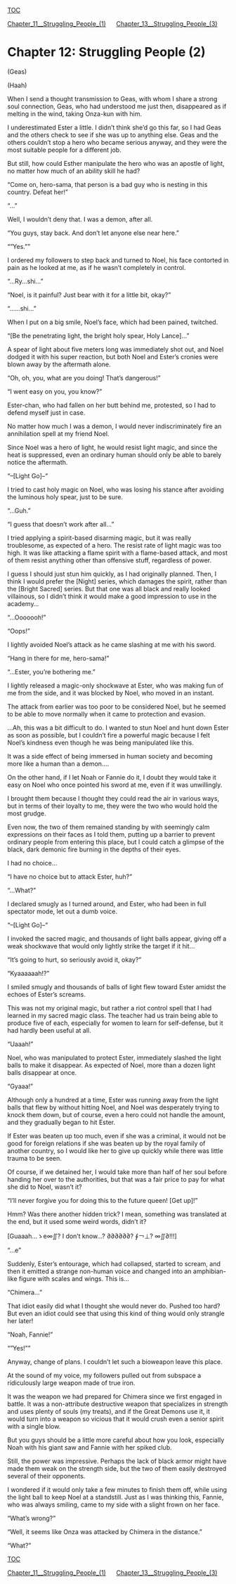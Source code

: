 [TOC](./readme.md)

[Chapter_11__Struggling_People_(1)](./Chapter_11__Struggling_People_(1).md)&nbsp;&nbsp;&nbsp;&nbsp;&nbsp;&nbsp;[Chapter_13__Struggling_People_(3)](./Chapter_13__Struggling_People_(3).md)



<?xml version="1.0" encoding="utf-8"?> <!DOCTYPE html PUBLIC "-//W3C//DTD XHTML 1.1//EN" "http://www.w3.org/TR/xhtml11/DTD/xhtml11.dtd">

# Chapter 12: Struggling People (2)

(Geas)

(Haah)

When I send a thought transmission to Geas, with whom I share a strong soul connection, Geas, who had understood me just then, disappeared as if melting in the wind, taking Onza-kun with him.

I underestimated Ester a little. I didn’t think she’d go this far, so I had Geas and the others check to see if she was up to anything else. Geas and the others couldn’t stop a hero who became serious anyway, and they were the most suitable people for a different job.

But still, how could Esther manipulate the hero who was an apostle of light, no matter how much of an ability skill he had?

“Come on, hero-sama, that person is a bad guy who is nesting in this country. Defeat her!”

“…”

Well, I wouldn’t deny that. I was a demon, after all.

“You guys, stay back. And don’t let anyone else near here.”

“”Yes.””

I ordered my followers to step back and turned to Noel, his face contorted in pain as he looked at me, as if he wasn’t completely in control.

“…Ry…shi…”

“Noel, is it painful? Just bear with it for a little bit, okay?”

“……shi…”

When I put on a big smile, Noel’s face, which had been pained, twitched.

“\[Be the penetrating light, the bright holy spear, Holy Lance\]…”

A spear of light about five meters long was immediately shot out, and Noel dodged it with his super reaction, but both Noel and Ester’s cronies were blown away by the aftermath alone.

“Oh, oh, you, what are you doing! That’s dangerous!”

“I went easy on you, you know?”

Ester-chan, who had fallen on her butt behind me, protested, so I had to defend myself just in case.

No matter how much I was a demon, I would never indiscriminately fire an annihilation spell at my friend Noel.

Since Noel was a hero of light, he would resist light magic, and since the heat is suppressed, even an ordinary human should only be able to barely notice the aftermath.

“–\[Light Go\]–“

I tried to cast holy magic on Noel, who was losing his stance after avoiding the luminous holy spear, just to be sure.

“…Guh.”

“I guess that doesn’t work after all…”

I tried applying a spirit-based disarming magic, but it was really troublesome, as expected of a hero. The resist rate of light magic was too high. It was like attacking a flame spirit with a flame-based attack, and most of them resist anything other than offensive stuff, regardless of power.

I guess I should just stun him quickly, as I had originally planned. Then, I think I would prefer the \[Night\] series, which damages the spirit, rather than the \[Bright Sacred\] series. But that one was all black and really looked villainous, so I didn’t think it would make a good impression to use in the academy…

“…Ooooooh!”

“Oops!”

I lightly avoided Noel’s attack as he came slashing at me with his sword.

“Hang in there for me, hero-sama!”

“…Ester, you’re bothering me.”

I lightly released a magic-only shockwave at Ester, who was making fun of me from the side, and it was blocked by Noel, who moved in an instant.

The attack from earlier was too poor to be considered Noel, but he seemed to be able to move normally when it came to protection and evasion.

…Ah, this was a bit difficult to do. I wanted to stun Noel and hunt down Ester as soon as possible, but I couldn’t fire a powerful magic because I felt Noel’s kindness even though he was being manipulated like this.

It was a side effect of being immersed in human society and becoming more like a human than a demon….

On the other hand, if I let Noah or Fannie do it, I doubt they would take it easy on Noel who once pointed his sword at me, even if it was unwillingly.

I brought them because I thought they could read the air in various ways, but in terms of their loyalty to me, they were the two who would hold the most grudge.

Even now, the two of them remained standing by with seemingly calm expressions on their faces as I told them, putting up a barrier to prevent ordinary people from entering this place, but I could catch a glimpse of the black, dark demonic fire burning in the depths of their eyes.

I had no choice…

“I have no choice but to attack Ester, huh?”

“…What?”

I declared smugly as I turned around, and Ester, who had been in full spectator mode, let out a dumb voice.

“–\[Light Go\]–“

I invoked the sacred magic, and thousands of light balls appear, giving off a weak shockwave that would only lightly strike the target if it hit…

“It’s going to hurt, so seriously avoid it, okay?”

“Kyaaaaaah!?”

I smiled smugly and thousands of balls of light flew toward Ester amidst the echoes of Ester’s screams.

This was not my original magic, but rather a riot control spell that I had learned in my sacred magic class. The teacher had us train being able to produce five of each, especially for women to learn for self-defense, but it had hardly been useful at all.

“Uaaah!”

Noel, who was manipulated to protect Ester, immediately slashed the light balls to make it disappear. As expected of Noel, more than a dozen light balls disappear at once.

“Gyaaa!”

Although only a hundred at a time, Ester was running away from the light balls that flew by without hitting Noel, and Noel was desperately trying to knock them down, but of course, even a hero could not handle the amount, and they gradually began to hit Ester.

If Ester was beaten up too much, even if she was a criminal, it would not be good for foreign relations if she was beaten up by the royal family of another country, so I would like her to give up quickly while there was little trauma to be seen.

Of course, if we detained her, I would take more than half of her soul before handing her over to the authorities, but that was a fair price to pay for what she did to Noel, wasn’t it?

“I’ll never forgive you for doing this to the future queen! \[Get up\]!”

Hmm? Was there another hidden trick? I mean, something was translated at the end, but it used some weird words, didn’t it?

\[Guaaah…ゝe∞∬? I don’t know…? ∂∂∂∂∂∂? ∮￢⊥? ∞∬∂!!!\]

“…e”

Suddenly, Ester’s entourage, which had collapsed, started to scream, and then it emitted a strange non-human voice and changed into an amphibian-like figure with scales and wings. This is…

“Chimera…”

That idiot easily did what I thought she would never do. Pushed too hard? But even an idiot could see that using this kind of thing would only strangle her later!

“Noah, Fannie!”

“”Yes!””

Anyway, change of plans. I couldn’t let such a bioweapon leave this place.

At the sound of my voice, my followers pulled out from subspace a ridiculously large weapon made of true iron.

It was the weapon we had prepared for Chimera since we first engaged in battle. It was a non-attribute destructive weapon that specializes in strength and uses plenty of souls (my treats), and if the Great Demons use it, it would turn into a weapon so vicious that it would crush even a senior spirit with a single blow.

But you guys should be a little more careful about how you look, especially Noah with his giant saw and Fannie with her spiked club.

Still, the power was impressive. Perhaps the lack of black armor might have made them weak on the strength side, but the two of them easily destroyed several of their opponents.

I wondered if it would only take a few minutes to finish them off, while using the light ball to keep Noel at a standstill. Just as I was thinking this, Fannie, who was always smiling, came to my side with a slight frown on her face.

“What’s wrong?”

“Well, it seems like Onza was attacked by Chimera in the distance.”

“What?”


[TOC](./readme.md)

[Chapter_11__Struggling_People_(1)](./Chapter_11__Struggling_People_(1).md)&nbsp;&nbsp;&nbsp;&nbsp;&nbsp;&nbsp;[Chapter_13__Struggling_People_(3)](./Chapter_13__Struggling_People_(3).md)

